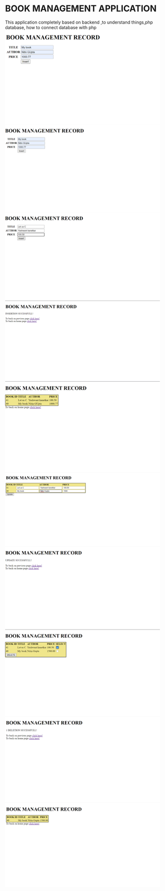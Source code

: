 # BOOK MANAGEMENT APPLICATION
This application completely based on backend ,to understand things,php database, how to connect database with php
<img src ="images/home.png"  >
<img src ="images/insert1.png"  >
<img src ="images/insert2.png"  >
<img src ="images/insert3.png"  >
<img src ="images/view.png"  >
<img src ="images/update1.png"  >
<img src ="images/update2.png"  >
<img src ="images/delete1.png"  >
<img src ="images/delete2.png"  >
<img src ="images/view2.png"  >



